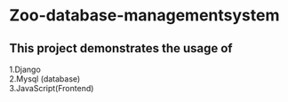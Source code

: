 # Zoo-database-managementsystem 

This project demonstrates the usage of
---

1.Django<br/>
2.Mysql (database)<br/>
3.JavaScript(Frontend)<br/>
